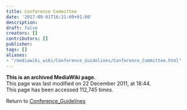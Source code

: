 ```yaml
---
title: Conference Committee
date: '2017-09-01T16:21:09+01:00'
description: 
draft: false
creators: []
contributors: []
publisher: 
tags: []
aliases:
- "/mediawiki_wiki/Conference_Guidelines/Conference_Committee.html"
---
```


 **This is an archived MediaWiki page.**  
This page was last modified on 22 December 2011, at 18:44.  
This page has been accessed 112,745 times.

Return to [Conference\_Guidelines](/mediawiki_wiki/Conference_Guidelines "Conference Guidelines")

